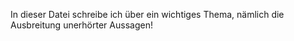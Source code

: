 In dieser Datei schreibe ich über ein wichtiges Thema, nämlich die Ausbreitung unerhörter Aussagen!
